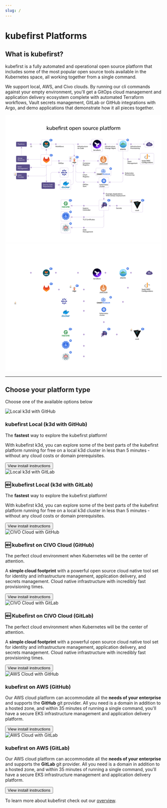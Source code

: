 ```yaml
---
slug: /
---
```

# kubefirst Platforms

## What is kubefirst?

kubefirst is a fully automated and operational open source platform that includes some of the most popular open source tools available in the Kubernetes space, all working together from a single command.

We support local, AWS, and Civo clouds. By running our cli commands against your empty environment, you'll get a GitOps cloud management and application delivery ecosystem complete with automated Terraform workflows, Vault secrets management, GitLab or GitHub integrations with Argo, and demo applications that demonstrate how it all pieces together.

![kubefirst Architecture](img/common/kubefirst/architecture-light.png#light-mode)![kubefirst Architecture](img/common/kubefirst/architecture-dark.png#dark-mode)

---

## Choose your platform type

Choose one of the available options below

<div className="row">
    <div className="col col--6 margin-bottom--lg">
        <div className="card">
            <div className="card__image">
            <img
               src={require("/static/img/local_github.jpg").default}
               alt="Local k3d with GitHub"
               title="Local k3d with GitHub" />
            </div>
            <div className="card__body">
            <h3>kubefirst Local (k3d with GitHub)</h3>
            <p>
               The <strong>fastest</strong> way to explore the kubefirst platform!
            </p>
            <p>
               With kubefirst k3d, you can explore some of the best parts of the kubefirst platform running for free on a local k3d cluster in less than 5 minutes - without any cloud costs or domain prerequisites.
            </p>
            </div>
            <div className="card__footer">
                <form>
                    <button className="button button--secondary button--block" formAction="kubefirst/local/github/install">View install instructions</button>
                </form>
            </div>
        </div>
    </div>
    <div className="col col--6 margin-bottom--lg">
        <div className="card">
            <div className="card__image">
            <img
               src={require("/static/img/local_gitlab.jpg").default}
               alt="Local k3d with GitLab"
               title="Local k3d with GitLab" />
            </div>
            <div className="card__body">
            <h3>🆕 kubefirst Local (k3d with GitLab)</h3>
            <p>
               The <strong>fastest</strong> way to explore the kubefirst platform!
            </p>
            <p>
               With kubefirst k3d, you can explore some of the best parts of the kubefirst platform running for free on a local k3d cluster in less than 5 minutes - without any cloud costs or domain prerequisites.
            </p>
            </div>
            <div className="card__footer">
                <form>
                    <button className="button button--secondary button--block" formAction="kubefirst/local/gitlab/install">View install instructions</button>
                </form>
            </div>
        </div>
    </div>
</div>
<div className="row">
    <div className="col col--6 margin-bottom--lg">
        <div className="card">
            <div className="card__image">
            <img
               src={require("/static/img/civo_github.jpg").default}
               alt="CIVO Cloud with GitHub"
               title="CIVO Cloud with GitHub" />
            </div>
            <div className="card__body">
            <h3>🆕 kubefirst on CIVO Cloud (GitHub)</h3>
            <p>
               The perfect cloud environment when Kubernetes will be the center of attention.
            </p>
            <p>A <strong>simple cloud footprint</strong> with a powerful open source cloud native tool set for identity and infrastructure management, application delivery, and secrets management. Cloud native infrastructure with incredibly fast provisioning times.
            </p>
            </div>
            <div className="card__footer">
                <form>
                    <button className="button button--secondary button--block" formAction="kubefirst/civo/github/install">View install instructions</button>
                </form>
            </div>
        </div>
    </div>
    <div className="col col--6 margin-bottom--lg">
        <div className="card">
            <div className="card__image">
            <img
               src={require("/static/img/civo_gitlab.jpg").default}
               alt="CIVO Cloud with GitLab"
               title="CIVO Cloud with GitLab" />
            </div>
            <div className="card__body">
            <h3>🆕 Kubefirst on CIVO Cloud (GitLab)</h3>
            <p>
               The perfect cloud environment when Kubernetes will be the center of attention.
            </p>
            <p>A <strong>simple cloud footprint</strong> with a powerful open source cloud native tool set for identity and infrastructure management, application delivery, and secrets management. Cloud native infrastructure with incredibly fast provisioning times.
            </p>
            </div>
            <div className="card__footer">
                <form>
                    <button className="button button--secondary button--block" formAction="kubefirst/civo/gitlab/install">View install instructions</button>
                </form>
            </div>
        </div>
    </div>
</div>
<div className="row">
    <div className="col col--6 margin-bottom--lg">
        <div className="card">
            <div className="card__image">
            <img
               src={require("/static/img/aws_github.jpg").default}
               alt="AWS Cloud with GitHub"
               title="AWS Cloud with GitHub" />
            </div>
            <div className="card__body">
            <h3> kubefirst on AWS (GitHub)</h3>
            <p>
               Our AWS cloud platform can accommodate all the <strong>needs of your enterprise</strong> and supports the <strong>GitHub</strong> git provider. All you need is a domain in addition to a hosted zone, and within 35 minutes of running a single command, you'll have a secure EKS infrastructure management and application delivery platform.
            </p>
            </div>
            <div className="card__footer">
                <form>
                    <button className="button button--secondary button--block" formAction="kubefirst/aws/github/install">View install instructions</button>
                </form>
            </div>
        </div>
    </div>
    <div className="col col--6 margin-bottom--lg">
        <div className="card">
            <div className="card__image">
            <img
               src={require("/static/img/aws_gitlab.jpg").default}
               alt="AWS Cloud with GitLab"
               title="AWS Cloud with GitLab" />
            </div>
            <div className="card__body">
            <h3> kubefirst on AWS (GitLab)</h3>
            <p>
               Our AWS cloud platform can accommodate all the <strong>needs of your enterprise</strong> and supports the <strong>GitLab</strong> git provider. All you need is a domain in addition to a hosted zone, and within 35 minutes of running a single command, you'll have a secure EKS infrastructure management and application delivery platform.
            </p>
            </div>
            <div className="card__footer">
                <form>
                    <button className="button button--secondary button--block" formAction="kubefirst/aws/gitlab/install">View install instructions</button>
                </form>
            </div>
        </div>
    </div>
</div>

To learn more about kubefirst check out our [overview](kubefirst/overview.md).
